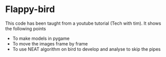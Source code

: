 # Flappy-bird
<body>
<p>This code has been taught from a youtube tutorial (Tech with tim). It shows the following points</p>
  <ul style="list-style-type: disc">
             <li> To make models in pygame </li>
             <li> To move the images frame by frame </li>
             <li> To use NEAT algorithm on bird to develop and analyse to skip the pipes </li>
   </ul>
   </body>
